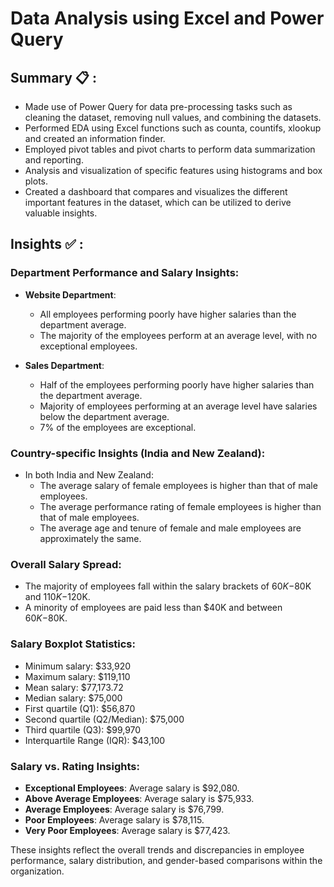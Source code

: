 # Data Analysis using Excel and Power Query

## Summary 📋 :
- Made use of Power Query for data pre-processing tasks such as cleaning the dataset, removing null
values, and combining the datasets.
- Performed EDA using Excel functions such as counta, countifs, xlookup and created an information
finder.
- Employed pivot tables and pivot charts to perform data summarization and reporting.
- Analysis and visualization of specific features using histograms and box plots.
- Created a dashboard that compares and visualizes the different important features in the dataset, which
can be utilized to derive valuable insights.

## Insights ✅ :

### Department Performance and Salary Insights:
- **Website Department**:
  - All employees performing poorly have higher salaries than the department average.
  - The majority of the employees perform at an average level, with no exceptional employees.

- **Sales Department**:
  - Half of the employees performing poorly have higher salaries than the department average.
  - Majority of employees performing at an average level have salaries below the department average.
  - 7% of the employees are exceptional.

### Country-specific Insights (India and New Zealand):
- In both India and New Zealand:
  - The average salary of female employees is higher than that of male employees.
  - The average performance rating of female employees is higher than that of male employees.
  - The average age and tenure of female and male employees are approximately the same.

### Overall Salary Spread:
- The majority of employees fall within the salary brackets of $60K-$80K and $110K-$120K.
- A minority of employees are paid less than $40K and between $60K-$80K.

### Salary Boxplot Statistics:
- Minimum salary: $33,920
- Maximum salary: $119,110
- Mean salary: $77,173.72
- Median salary: $75,000
- First quartile (Q1): $56,870
- Second quartile (Q2/Median): $75,000
- Third quartile (Q3): $99,970
- Interquartile Range (IQR): $43,100

### Salary vs. Rating Insights:
- **Exceptional Employees**: Average salary is $92,080.
- **Above Average Employees**: Average salary is $75,933.
- **Average Employees**: Average salary is $76,799.
- **Poor Employees**: Average salary is $78,115.
- **Very Poor Employees**: Average salary is $77,423.

These insights reflect the overall trends and discrepancies in employee performance, salary distribution, and gender-based comparisons within the organization.
